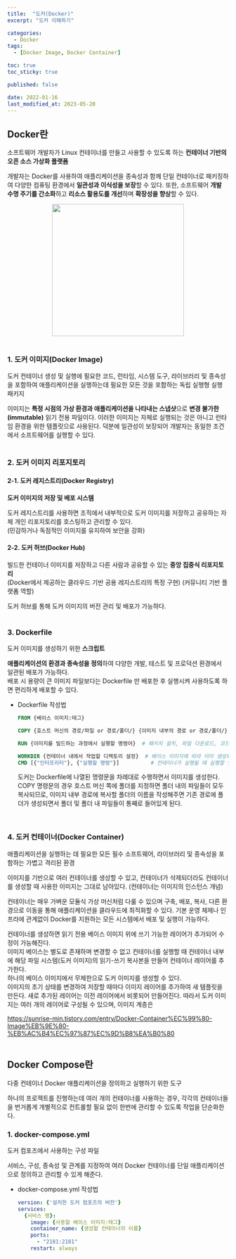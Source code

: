 ```yaml
---
title:  "도커(Docker)"
excerpt: "도커 이해하기"

categories:
  - Docker
tags:
  - [Docker Image, Docker Container]

toc: true
toc_sticky: true

published: false

date: 2022-01-16
last_modified_at: 2023-05-20
---
```


## Docker란  
소프트웨어 개발자가 Linux 컨테이너를 만들고 사용할 수 있도록 하는 **컨테이너 기반의 오픈 소스 가상화 플랫폼**  

개발자는 Docker를 사용하여 애플리케이션을 종속성과 함께 단일 컨테이너로 패키징하여 다양한 컴퓨팅 환경에서 **일관성과 이식성을 보장**할 수 있다. 또한, 소프트웨어 **개발 수명 주기를 간소화**하고 **리소스 활용도를 개선**하며 **확장성을 향상**할 수 있다.  
<div align="center">
  <img src="https://i.namu.wiki/i/aX_94eYvu3UIsMqGY2MCBCfRldzamkurfuipfWf1DZz1pRkhANVWIBoEx-H6ZSlHCwoylSAOH2x_9Xb-TIQdGHYA_2i-r0lEFhLus3bViXu7NKQnaVUzeUMbBqDsd0OaznuK-s-PDOuhQmedPIg1ow.webp" width="300" height="300">  
</div><br>  

### 1. 도커 이미지(Docker Image)  
도커 컨테이너 생성 및 실행에 필요한 코드, 런타임, 시스템 도구, 라이브러리 및 종속성을 포함하여 애플리케이션을 실행하는데 필요한 모든 것을 포함하는 독립 실행형 실행 패키지  

이미지는 **특정 시점의 가상 환경과 애플리케이션을 나타내는 스냅샷**으로 **변경 불가한(immutable)** 읽기 전용 파일이다. 이러한 이미지는 자체로 실행되는 것은 아니고 런타임 환경을 위한 템플릿으로 사용된다. 덕분에 일관성이 보장되어 개발자는 동일한 조건에서 소프트웨어를 실행할 수 있다.  
<br>  

### 2. 도커 이미지 리포지토리  
#### 2-1. 도커 레지스트리(Docker Registry)  
**도커 이미지의 저장 및 배포 시스템**  

도커 레지스트리를 사용하면 조직에서 내부적으로 도커 이미지를 저장하고 공유하는 자체 개인 리포지토리를 호스팅하고 관리할 수 있다.  
(민감하거나 독점적인 이미지를 유지하여 보안을 강화)  

#### 2-2. 도커 허브(Docker Hub)  
빌드한 컨테이너 이미지를 저장하고 다른 사람과 공유할 수 있는 **중앙 집중식 리포지토리**  
(Docker에서 제공하는 클라우드 기반 공용 레지스트리의 특정 구현) (커뮤니티 기반 플랫폼 역할)  

도커 허브를 통해 도커 이미지의 버전 관리 및 배포가 가능하다.  
<br>  

### 3. Dockerfile  
도커 이미지를 생성하기 위한 **스크립트**  

**애플리케이션의 환경과 종속성을 정의**하여 다양한 개발, 테스트 및 프로덕션 환경에서 일관된 배포가 가능하다.  
배포 시 용량이 큰 이미지 파일보다는 Dockerfile 만 배포한 후 실행시켜 사용하도록 하면 편리하게 배포할 수 있다.  

- Dockerfile 작성법  
  ```Dockerfile
  FROM {베이스 이미지:태그}

  COPY {호스트 머신의 경로/파일 or 경로/폴더/} {이미지 내부의 경로 or 경로/폴더/}

  RUN {이미지를 빌드하는 과정에서 실행할 명령어}  # 패키지 설치, 파일 다운로드, 코드 컴파일 같이 이미지 종속성 및 환경 구성

  WORKDIR {컨테이너 내에서 작업할 디렉토리 설정}  # 베이스 이미지에 따라 이미 생성되어 있는 폴더가 있음
  CMD [{"인터프리터"}, {"실행할 명령"}]          # 컨테이너가 실행될 때 실행할 명령
  ```  
  도커는 Dockerfile에 나열된 명령문을 차례대로 수행하면서 이미지를 생성한다.  
  COPY 명령문의 경우 호스트 머신 쪽에 폴더를 지정하면 폴더 내의 파일들이 모두 복사되므로, 이미지 내부 경로에 복사할 폴더의 이름을 작성해주면 기존 경로에 폴더가 생성되면서 폴더 및 폴더 내 파일들이 통째로 들어있게 된다.  
<br>  

### 4. 도커 컨테이너(Docker Container)  
애플리케이션을 실행하는 데 필요한 모든 필수 소프트웨어, 라이브러리 및 종속성을 포함하는 가볍고 격리된 환경  

이미지를 기반으로 여러 컨테이너를 생성할 수 있고, 컨테이너가 삭제되더라도 컨테이너를 생성할 때 사용한 이미지는 그대로 남아있다. (컨테이너는 이미지의 인스턴스 개념)  

컨테이너는 매우 가벼운 모듈식 가상 머신처럼 다룰 수 있으며 구축, 배포, 복사, 다른 환경으로 이동을 통해 애플리케이션을 클라우드에 최적화할 수 있다. 기본 운영 체제나 인프라에 관계없이 Docker를 지원하는 모든 시스템에서 배포 및 실행이 가능하다.  

컨테이너를 생성하면 읽기 전용 베이스 이미지 위에 쓰기 가능한 레이어가 추가되어 수정이 가능해진다.  
이미지 베이스는 별도로 존재하며 변경할 수 없고 컨테이너를 실행할 때 컨테이너 내부에 해당 파일 시스템(도커 이미지)의 읽기-쓰기 복사본을 만들어 컨테이너 레이어를 추가한다.  
하나의 베이스 이미지에서 무제한으로 도커 이미지를 생성할 수 있다.  
이미지의 초기 상태를 변경하여 저장할 때마다 이미지 레이어를 추가하여 새 템플릿을 만든다. 새로 추가된 레이어는 이전 레이어에서 비롯되어 만들어진다. 따라서 도커 이미지는 여러 개의 레이어로 구성될 수 있으며, 이미지 계층은 

https://sunrise-min.tistory.com/entry/Docker-Container%EC%99%80-Image%EB%9E%80-%EB%AC%B4%EC%97%87%EC%9D%B8%EA%B0%80
<br><br>  

## Docker Compose란  
다중 컨테이너 Docker 애플리케이션을 정의하고 실행하기 위한 도구  

하나의 프로젝트를 진행하는데 여러 개의 컨테이너를 사용하는 경우, 각각의 컨테이너들을 번거롭게 개별적으로 컨트롤할 필요 없이 한번에 관리할 수 있도록 작업을 단순화한다.  


### 1. docker-compose.yml  
도커 컴포즈에서 사용하는 구성 파일  

서비스, 구성, 종속성 및 관계를 지정하여 여러 Docker 컨테이너를 단일 애플리케이션으로 정의하고 관리할 수 있게 해준다.  

- docker-compose.yml 작성법  
  ```yml  
  version: {'설치한 도커 컴포즈의 버전'}
  services:
    {서비스 명}:
      image: {사용할 베이스 이미지:태그}
      container_name: {생성할 컨테이너의 이름}
      ports:
        - "2181:2181"
      restart: always
  ```  
